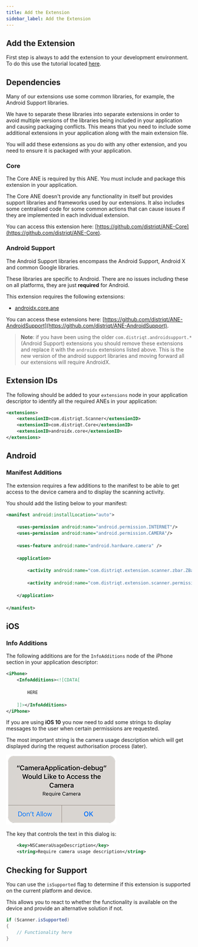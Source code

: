 ```yaml
---
title: Add the Extension
sidebar_label: Add the Extension
---
```


## Add the Extension

First step is always to add the extension to your development environment. 
To do this use the tutorial located [here](/docs/tutorials/getting-started).



## Dependencies

Many of our extensions use some common libraries, for example, the Android Support libraries.

We have to separate these libraries into separate extensions in order to avoid multiple versions of the libraries being included in your application and causing packaging conflicts. This means that you need to include some additional extensions in your application along with the main extension file.

You will add these extensions as you do with any other extension, and you need to ensure it is packaged with your application.


### Core 

The Core ANE is required by this ANE. You must include and package this extension in your application.

The Core ANE doesn't provide any functionality in itself but provides support libraries and frameworks used by our extensions.
It also includes some centralised code for some common actions that can cause issues if they are implemented in each individual extension.

You can access this extension here: [https://github.com/distriqt/ANE-Core](https://github.com/distriqt/ANE-Core).


### Android Support

The Android Support libraries encompass the Android Support, Android X and common Google libraries. 

These libraries are specific to Android. There are no issues including these on all platforms, they are just **required** for Android.

This extension requires the following extensions:

- [androidx.core.ane](https://github.com/distriqt/ANE-AndroidSupport/raw/master/lib/androidx.core.ane)

You can access these extensions here: [https://github.com/distriqt/ANE-AndroidSupport](https://github.com/distriqt/ANE-AndroidSupport).


>
> **Note**: if you have been using the older `com.distriqt.androidsupport.*` (Android Support) extensions you should remove these extensions and replace it with the `androidx` extensions listed above. This is the new version of the android support libraries and moving forward all our extensions will require AndroidX.
>


## Extension IDs

The following should be added to your `extensions` node in your application descriptor to identify all the required ANEs in your application:

```xml
<extensions>
    <extensionID>com.distriqt.Scanner</extensionID>
    <extensionID>com.distriqt.Core</extensionID>
    <extensionID>androidx.core</extensionID>
</extensions>
```



## Android 

### Manifest Additions

The extension requires a few additions to the manifest to be able to get access to the device camera and to display the scanning activity. 

You should add the listing below to your manifest:

```xml
<manifest android:installLocation="auto">
	
	<uses-permission android:name="android.permission.INTERNET"/>
	<uses-permission android:name="android.permission.CAMERA"/>

	<uses-feature android:name="android.hardware.camera" />
	
	<application>

		<activity android:name="com.distriqt.extension.scanner.zbar.ZBarScannerActivity" />

		<activity android:name="com.distriqt.extension.scanner.permissions.AuthorisationActivity" android:theme="@android:style/Theme.Translucent.NoTitleBar" />

	</application>
	
</manifest>
```




## iOS 

### Info Additions

The following additions are for the `InfoAdditions` node of the iPhone section in your application descriptor:

```xml
<iPhone>
	<InfoAdditions><![CDATA[

		HERE

	]]></InfoAdditions>
</iPhone>
```


If you are using **iOS 10** you now need to add some strings to display messages to the user when certain permissions are requested. 

The most important string is the camera usage description which will get displayed during the request authorisation process (later). 

![](images/ios-permission-dialog-camera.png)

The key that controls the text in this dialog is:

```xml
	<key>NSCameraUsageDescription</key>
	<string>Require camera usage description</string>
```



## Checking for Support

You can use the `isSupported` flag to determine if this extension is supported on the current platform and device.

This allows you to react to whether the functionality is available on the device and provide an alternative solution if not.


```actionscript
if (Scanner.isSupported)
{
	// Functionality here
}
```

